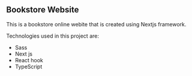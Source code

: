 ## Bookstore Website

This is a bookstore online webite that is created using Nextjs framework.

Technologies used in this project are:
* Sass
* Next js
* React hook
* TypeScript
